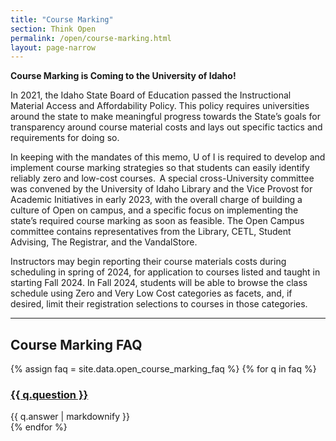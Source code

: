 ```yaml
---
title: "Course Marking"
section: Think Open
permalink: /open/course-marking.html
layout: page-narrow
---
```


**Course Marking is Coming to the University of Idaho!**

In 2021, the Idaho State Board of Education passed the Instructional Material Access and Affordability Policy. This policy requires universities around the state to make meaningful progress towards the State’s goals for transparency around course material costs and lays out specific tactics and requirements for doing so.

In keeping with the mandates of this memo, U of I is required to develop and implement course marking strategies so that students can easily identify reliably zero and low-cost courses.  A special cross-University committee was convened by the University of Idaho Library and the Vice Provost for Academic Initiatives in early 2023, with the overall charge of building a culture of Open on campus, and a specific focus on implementing the state’s required course marking as soon as feasible. The Open Campus committee contains representatives from the Library, CETL, Student Advising, The Registrar, and the VandalStore. 

Instructors may begin reporting their course materials costs during scheduling in spring of 2024, for application to courses listed and taught in starting Fall 2024. In Fall 2024, students will be able to browse the class schedule using Zero and Very Low Cost categories as facets, and, if desired, limit their registration selections to courses in those categories.

-------------

## Course Marking FAQ

{% assign faq = site.data.open_course_marking_faq %}
{% for q in faq %}
<div class="card my-3">
    <div class="card-header">
        <h3 class="h6 card-title mb-0">
            <a data-bs-toggle="collapse" href="#collapse{{ forloop.index }}">{{ q.question }} <span class="fas fa-chevron-down smalltxt"></span></a>
        </h3>
    </div>
    <div id="collapse{{ forloop.index }}" class="collapse">
        <div class="card-body">{{ q.answer | markdownify }}</div>
    </div>
</div> 
{% endfor %}
